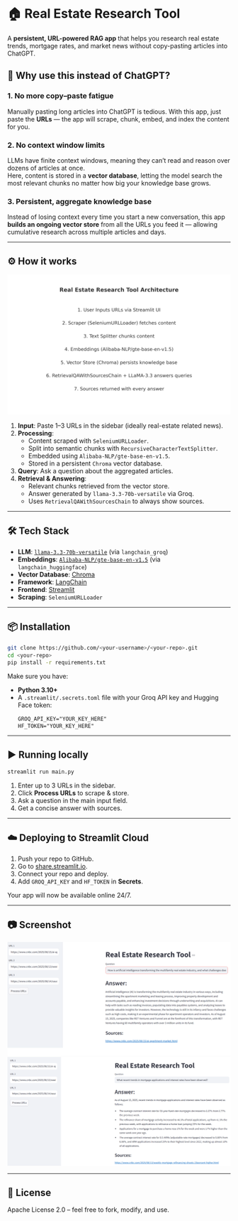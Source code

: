 # 🏠 Real Estate Research Tool

A **persistent, URL-powered RAG app** that helps you research real estate trends, mortgage rates, and market news without copy-pasting articles into ChatGPT.

## 🚀 Why use this instead of ChatGPT?

### 1. No more copy–paste fatigue
Manually pasting long articles into ChatGPT is tedious. With this app, just paste the **URLs** — the app will scrape, chunk, embed, and index the content for you.

### 2. No context window limits
LLMs have finite context windows, meaning they can’t read and reason over dozens of articles at once.  
Here, content is stored in a **vector database**, letting the model search the most relevant chunks no matter how big your knowledge base grows.

### 3. Persistent, aggregate knowledge base
Instead of losing context every time you start a new conversation, this app **builds an ongoing vector store** from all the URLs you feed it — allowing cumulative research across multiple articles and days.

---

## ⚙️ How it works

![Architecture Diagram](architecture.png)

1. **Input**: Paste 1–3 URLs in the sidebar (ideally real-estate related news).
2. **Processing**:  
   - Content scraped with `SeleniumURLLoader`.
   - Split into semantic chunks with `RecursiveCharacterTextSplitter`.
   - Embedded using `Alibaba-NLP/gte-base-en-v1.5`.
   - Stored in a persistent `Chroma` vector database.
3. **Query**: Ask a question about the aggregated articles.
4. **Retrieval & Answering**:  
   - Relevant chunks retrieved from the vector store.
   - Answer generated by `llama-3.3-70b-versatile` via Groq.
   - Uses `RetrievalQAWithSourcesChain` to always show sources.

---

## 🛠️ Tech Stack

- **LLM**: [`llama-3.3-70b-versatile`](https://groq.com/) (via `langchain_groq`)
- **Embeddings**: [`Alibaba-NLP/gte-base-en-v1.5`](https://huggingface.co/Alibaba-NLP/gte-base-en-v1.5) (via `langchain_huggingface`)
- **Vector Database**: [Chroma](https://www.trychroma.com/)
- **Framework**: [LangChain](https://www.langchain.com/)
- **Frontend**: [Streamlit](https://streamlit.io/)
- **Scraping**: `SeleniumURLLoader`

---

## 📦 Installation

```bash
git clone https://github.com/<your-username>/<your-repo>.git
cd <your-repo>
pip install -r requirements.txt
```

Make sure you have:
- **Python 3.10+**
- A `.streamlit/.secrets.toml` file with your Groq API key and Hugging Face token:
  ```env
  GROQ_API_KEY="YOUR_KEY_HERE"
  HF_TOKEN="YOUR_KEY_HERE"
  ```

---

## ▶️ Running locally

```bash
streamlit run main.py
```

1. Enter up to 3 URLs in the sidebar.
2. Click **Process URLs** to scrape & store.
3. Ask a question in the main input field.
4. Get a concise answer with sources.

---

## ☁️ Deploying to Streamlit Cloud

1. Push your repo to GitHub.
2. Go to [share.streamlit.io](https://share.streamlit.io/).
3. Connect your repo and deploy.
4. Add `GROQ_API_KEY` and `HF_TOKEN` in **Secrets**.

Your app will now be available online 24/7.

---

## 📷 Screenshot

![Screenshot 1](screenshot_1.png)
![Screenshot 2](screenshot_2.png)

---

## 📄 License
Apache License 2.0 – feel free to fork, modify, and use.
